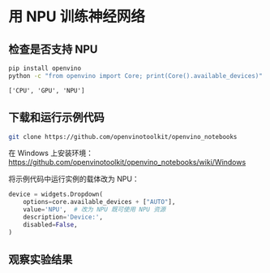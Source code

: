 # 用 NPU 训练神经网络

## 检查是否支持 NPU

```bash
pip install openvino
python -c "from openvino import Core; print(Core().available_devices)"
```

```{dropdown}
['CPU', 'GPU', 'NPU']
```

## 下载和运行示例代码

```bash
git clone https://github.com/openvinotoolkit/openvino_notebooks
```

在 Windows 上安装环境：<https://github.com/openvinotoolkit/openvino_notebooks/wiki/Windows>

将示例代码中运行实例的载体改为 NPU：

```python
device = widgets.Dropdown(
    options=core.available_devices + ["AUTO"],
    value='NPU',  # 改为 NPU 既可使用 NPU 资源
    description='Device:',
    disabled=False,
)
```

## 观察实验结果

```{figure} ../_static/images/intel-ai-boost.png
```